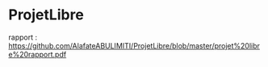 # ProjetLibre

rapport : https://github.com/AlafateABULIMITI/ProjetLibre/blob/master/projet%20libre%20rapport.pdf
